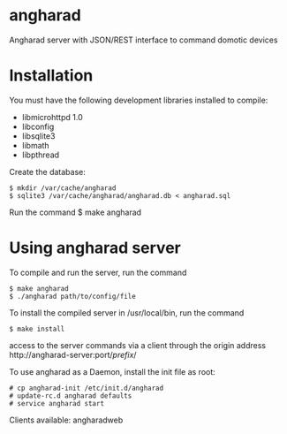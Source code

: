angharad
========

Angharad server with JSON/REST interface to command domotic devices

Installation
============

You must have the following development libraries installed to compile:
- libmicrohttpd 1.0
- libconfig
- libsqlite3
- libmath
- libpthread

Create the database:
```shell
$ mkdir /var/cache/angharad
$ sqlite3 /var/cache/angharad/angharad.db < angharad.sql
```

Run the command 
$ make angharad

Using angharad server
=====================

To compile and run the server, run the command
```shell
$ make angharad
$ ./angharad path/to/config/file
```

To install the compiled server in /usr/local/bin, run the command
```shell
$ make install
```

access to the server commands via a client through the origin address http://angharad-server:port/*prefix*/

To use angharad as a Daemon, install the init file as root:
```shell
# cp angharad-init /etc/init.d/angharad
# update-rc.d angharad defaults
# service angharad start
```

Clients available: angharadweb
